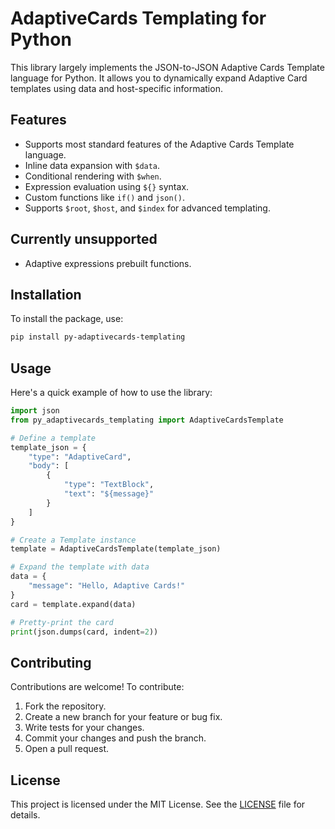 # AdaptiveCards Templating for Python

This library largely implements the JSON-to-JSON Adaptive Cards Template language for Python. It allows you to dynamically expand Adaptive Card templates using data and host-specific information.

## Features

- Supports most standard features of the Adaptive Cards Template language.
- Inline data expansion with `$data`.
- Conditional rendering with `$when`.
- Expression evaluation using `${}` syntax.
- Custom functions like `if()` and `json()`.
- Supports `$root`, `$host`, and `$index` for advanced templating.

## Currently unsupported

- Adaptive expressions prebuilt functions.

## Installation

To install the package, use:

```bash
pip install py-adaptivecards-templating
```

## Usage

Here's a quick example of how to use the library:

```python
import json
from py_adaptivecards_templating import AdaptiveCardsTemplate

# Define a template
template_json = {
    "type": "AdaptiveCard",
    "body": [
        {
            "type": "TextBlock",
            "text": "${message}"
        }
    ]
}

# Create a Template instance
template = AdaptiveCardsTemplate(template_json)

# Expand the template with data
data = {
    "message": "Hello, Adaptive Cards!"
}
card = template.expand(data)

# Pretty-print the card
print(json.dumps(card, indent=2))
```

## Contributing

Contributions are welcome! To contribute:

1. Fork the repository.
2. Create a new branch for your feature or bug fix.
3. Write tests for your changes.
4. Commit your changes and push the branch.
5. Open a pull request.

## License

This project is licensed under the MIT License. See the [LICENSE](LICENSE) file for details.
